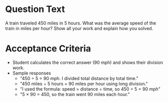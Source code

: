 # Question Text
A train traveled 450 miles in 5 hours. What was the average speed of the train in miles per hour? Show all your work and explain how you solved.

# Acceptance Criteria

- Student calculates the correct answer (90 mph) and shows their division work.
- Sample responses
  - "450 ÷ 5 = 90 mph. I divided total distance by total time."
  - "450 miles ÷ 5 hours = 90 miles per hour using long division."
  - "I used the formula: speed = distance ÷ time, so 450 ÷ 5 = 90 mph"
  - "5 × 90 = 450, so the train went 90 miles each hour."
